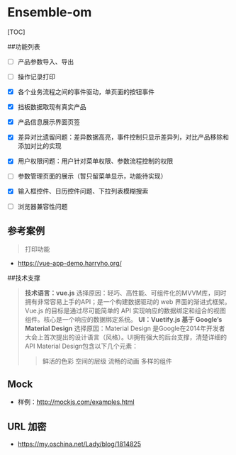 # Ensemble-om
[TOC]

##功能列表
- [ ] 产品参数导入、导出
- [ ] 操作记录打印
- [X] 各个业务流程之间的事件驱动，单页面的按钮事件
- [X] 挡板数据取现有真实产品
- [X] 产品信息展示界面页签
- [X] 差异对比遗留问题：差异数据高亮，事件控制只显示差异列，对比产品移除和添加对比的实现
- [X] 用户权限问题：用户针对菜单权限、参数流程控制的权限
- [ ] 参数管理页面的展示（暂只留菜单显示，功能待实现）
- [X] 输入框控件、日历控件问题、下拉列表模糊搜索
- [ ] 浏览器兼容性问题


## 参考案例
> 打印功能
- https://vue-app-demo.harryho.org/

##技术支撑
> **技术语言：vue.js**
> 选择原因：轻巧、高性能、可组件化的MVVM库，同时拥有非常容易上手的API；是一个构建数据驱动的 web 界面的渐进式框架。Vue.js 的目标是通过尽可能简单的 API 实现响应的数据绑定和组合的视图组件。核心是一个响应的数据绑定系统。
> **UI：Vuetify.js 基于 Google’s Material Design**
> 选择原因：Material Design 是Google在2014年开发者大会上首次提出的设计语言（风格）。UI拥有强大的后台支撑，清楚详细的API
> Material Design包含以下几个元素：
> > 鲜活的色彩
> > 空间的层级
> > 流畅的动画
> > 多样的组件

## Mock
- 样例：http://mockjs.com/examples.html

## URL 加密
- https://my.oschina.net/Lady/blog/1814825